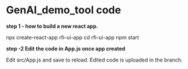 # GenAI_demo_tool code

**step 1 - how to build a new react app.**


npx create-react-app rfi-ui-app
cd rfi-ui-app
npm start


**step -2 Edit the code in App.js once app created**


Edit src/App.js and save to reload.
Edited code is uploaded in the branch.






